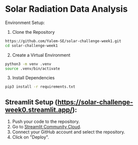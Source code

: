 # Solar Radiation Data Analysis 

Environment Setup:

1. Clone the Repository

```bash
https://github.com/Yalem-SE/solar-challenge-week1.git
cd solar-challenge-week1
```

2. Create a Virtual Environment

```bash
python3 -m venv .venv
source .venv/bin/activate
```

3. Install Dependencies
```bash
pip3 install -r requirements.txt
```

## Streamlit Setup (https://solar-challenge-week0.streamlit.app/):
1. Push your code to the repository.
2. Go to [Streamlit Community Cloud](https://streamlit.io/cloud).
3. Connect your GitHub account and select the repository.
4. Click on "Deploy".
